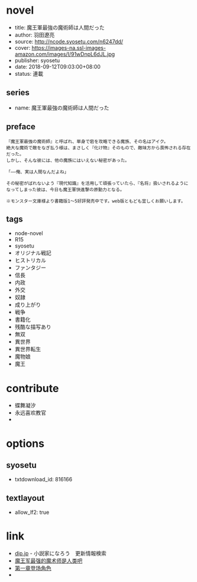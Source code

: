 # novel

- title: 魔王軍最強の魔術師は人間だった
- author: 羽田遼亮
- source: http://ncode.syosetu.com/n6247dd/
- cover: https://images-na.ssl-images-amazon.com/images/I/91wDnpL6dJL.jpg
- publisher: syosetu
- date: 2018-09-12T09:03:00+08:00
- status: 連載

## series

- name: 魔王軍最強の魔術師は人間だった

## preface


```
『魔王軍最強の魔術師』と呼ばれ、単身で砦を攻略できる魔族、その名はアイク。
絶大な魔術で敵をなぎ払う様は、まさしく『化け物』そのもので、敵味方から畏怖される存在だった。
しかし、そんな彼には、他の魔族にはいえない秘密があった。

「――俺、実は人間なんだよね」

その秘密がばれないよう『現代知識』を活用して頑張っていたら、『名将』扱いされるようになってしまった彼は、今日も魔王軍快進撃の原動力となる。

※モンスター文庫様より書籍版1～5好評発売中です。web版ともども宜しくお願いします。
```

## tags

- node-novel
- R15
- syosetu
- オリジナル戦記
- ヒストリカル
- ファンタジー
- 信長
- 内政
- 外交
- 奴隷
- 成り上がり
- 戦争
- 書籍化
- 残酷な描写あり
- 無双
- 異世界
- 異世界転生
- 魔物娘
- 魔王

# contribute

- 蝶舞凝汐
- 永远喜欢教官
- 

# options

## syosetu

- txtdownload_id: 816166

## textlayout

- allow_lf2: true

# link

- [dip.jp](https://narou.dip.jp/search.php?text=n6247dd&novel=all&genre=all&new_genre=all&length=0&down=0&up=100) - 小説家になろう　更新情報検索
- [魔王军最强的魔术师是人类吧](https://tieba.baidu.com/f?kw=%E9%AD%94%E7%8E%8B%E5%86%9B%E6%9C%80%E5%BC%BA%E7%9A%84%E9%AD%94%E6%9C%AF%E5%B8%88%E6%98%AF%E4%BA%BA%E7%B1%BB&ie=utf-8 "魔王军最强的魔术师是人类")
- [第一章登场角色](https://tieba.baidu.com/p/5860443910 "第一章登场角色")
- 



